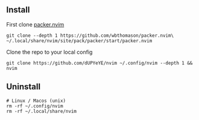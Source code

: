 ## Install

First clone [packer.nvim](https://github.com/wbthomason/packer.nvim)
```
git clone --depth 1 https://github.com/wbthomason/packer.nvim\
~/.local/share/nvim/site/pack/packer/start/packer.nvim
```

Clone the repo to your local config
```
git clone https://github.com/dUPYeYE/nvim ~/.config/nvim --depth 1 && nvim
```


## Uninstall

    # Linux / Macos (unix)
    rm -rf ~/.config/nvim
    rm -rf ~/.local/share/nvim

